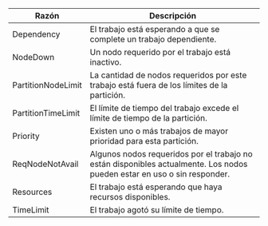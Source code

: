 
| **Razón** | **Descripción** |
|-----------|-----------------|
| Dependency         | El trabajo está esperando a que se complete un trabajo dependiente.|   
| NodeDown           | Un nodo requerido por el trabajo está inactivo. |
| PartitionNodeLimit | La cantidad de nodos requeridos por este trabajo está fuera de los límites de la partición. |
| PartitionTimeLimit | El límite de tiempo del trabajo excede el límite de tiempo de la partición. |
| Priority           | Existen uno o más trabajos de mayor prioridad para esta partición. |
| ReqNodeNotAvail    | Algunos nodos requeridos por el trabajo no están disponibles actualmente. Los nodos pueden estar en uso o sin responder. |
| Resources          | El trabajo está esperando que haya recursos disponibles. |
| TimeLimit          | El trabajo agotó su límite de tiempo. |

